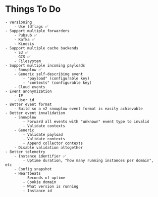 # Things To Do
    - Versioning
        - Use ldflags ✅
    - Support multiple forwarders
        - Pubsub ✅
        - Kafka ✅
        - Kinesis
    - Support multiple cache backends
        - S3 ✅
        - GCS ✅
        - Filesystem
    - Support multiple incoming payloads
        - Snowplow ✅
        - Generic self-describing event
            - "payload" (configurable key)
            - "contexts" (configurable key)
        - Cloud events
    - Event anonymization
        - IP
        - User id
    - Better event format
        - Build so a v2 snowplow event format is easily achievable
    - Better event invalidation
        - Snowplow
            - Forward all events with "unknown" event type to invalid
            - Validate contexts
        - Generic
            - Validate payload
            - Validate contexts
            - Append collector contexts
        - Disable validation altogether
    - Better telemetry
        - Instance identifier ✅
            - Uptime duration, "how many running instances per domain", etc
        - Config snapshot
        - Heartbeats
            - Seconds of uptime
            - Cookie domain
            - What version is running
            - Instance id
